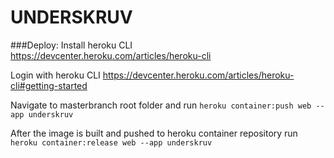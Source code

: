 # UNDERSKRUV

###Deploy: 
Install heroku CLI https://devcenter.heroku.com/articles/heroku-cli

Login with heroku CLI https://devcenter.heroku.com/articles/heroku-cli#getting-started

Navigate to masterbranch root folder and run `heroku container:push web --app underskruv`

After the image is built and pushed to heroku container repository run `heroku container:release web --app underskruv`
